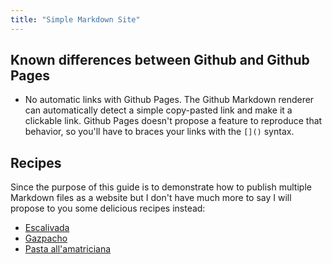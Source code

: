 ```yaml
---
title: "Simple Markdown Site"
---
```


## Known differences between Github and Github Pages

* No automatic links with Github Pages. The Github Markdown renderer can automatically detect a simple copy-pasted link and make it a clickable link. Github Pages doesn't propose a feature to reproduce that behavior, so you'll have to braces your links with the `[]()` syntax.

## Recipes

Since the purpose of this guide is to demonstrate how to publish multiple Markdown files as a website but I don't have much more to say I will propose to you some delicious recipes instead:

* [Escalivada](./recipes/Escalivada.md)
* [Gazpacho](./recipes/Gazpacho.md)
* [Pasta all'amatriciana](./recipes/Pasta_all_amatriciana.md)
